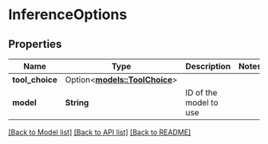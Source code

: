 # InferenceOptions

## Properties

Name | Type | Description | Notes
------------ | ------------- | ------------- | -------------
**tool_choice** | Option<[**models::ToolChoice**](ToolChoice.md)> |  | 
**model** | **String** | ID of the model to use | 

[[Back to Model list]](../README.md#documentation-for-models) [[Back to API list]](../README.md#documentation-for-api-endpoints) [[Back to README]](../README.md)


